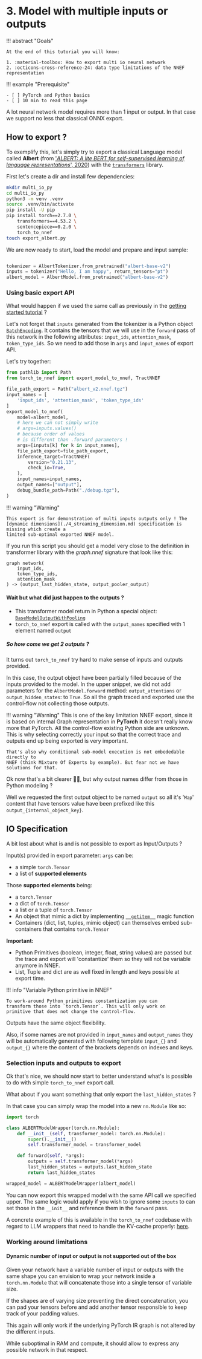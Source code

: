 # 3. Model with multiple inputs or outputs

!!! abstract "Goals"

    At the end of this tutorial you will know:

    1. :material-toolbox: How to export multi io neural network
    2. :octicons-cross-reference-24: data type limitations of the NNEF representation

!!! example "Prerequisite"

    - [ ] PyTorch and Python basics
    - [ ] 10 min to read this page

A lot neural network model requires more than 1 input or output.
In that case we support no less that classical ONNX export.

## How to export ?

To exemplify this,  let's simply try to export a classical Language
model called **Albert** (from ['*ALBERT: A lite BERT for self-supervised
learning of language representations*',  2020](https://arxiv.org/pdf/1909.11942)) with the [`transformers`](https://github.com/huggingface/transformers) library.

First let's create a dir and install few dependencies:

```bash title="setup"
mkdir multi_io_py
cd multi_io_py
python3 -m venv .venv
source .venv/bin/activate
pip install -U pip
pip install torch==2.7.0 \
    transformers==4.53.2 \
    sentencepiece==0.2.0 \
    torch_to_nnef
touch export_albert.py
```

We are now ready to start, load the model and prepare and
input sample:

```python title="load model and input sample in ('export_albert.py' part 1)"

tokenizer = AlbertTokenizer.from_pretrained("albert-base-v2")
inputs = tokenizer("Hello, I am happy", return_tensors="pt")
albert_model = AlbertModel.from_pretrained("albert-base-v2")
```

### Using basic export API

What would happen if we used the same call as previously in the [getting started tutorial](./1_getting_started.md) ?

Let's not forget that `inputs` generated from the tokenizer is a Python object  [`BatchEncoding`](https://github.com/huggingface/transformers/blob/a1ad9197c5756858e9014a0e01fe5fb1791efdf2/src/transformers/tokenization_utils_base.py#L192). It contains the tensors that we will use in the `forward` pass of this network in the following attributes:
`input_ids`, `attention_mask`, `token_type_ids`.
So we need to add those in `args` and `input_names` of export API.

Let's try together:

```python title="simple approach ('export_albert.py' part 2)"
from pathlib import Path
from torch_to_nnef import export_model_to_nnef, TractNNEF

file_path_export = Path("albert_v2.nnef.tgz")
input_names = [
    'input_ids', 'attention_mask', 'token_type_ids'
]
export_model_to_nnef(
    model=albert_model,
    # here we can not simply write
    # args=inputs.values()
    # because order of values
    # is different than .forward parameters !
    args=[inputs[k] for k in input_names],
    file_path_export=file_path_export,
    inference_target=TractNNEF(
        version="0.21.13",
        check_io=True,
    ),
    input_names=input_names,
    output_names=["output"],
    debug_bundle_path=Path("./debug.tgz"),
)
```

!!! warning "Warning"

    This export is for demonstration of multi inputs outputs only ! The [dynamic dimensions](./4_streaming_dimension.md) specification is missing which create a
    limited sub-optimal exported NNEF model.

If you run this script you should get a model very close to the
definition in transformer library with the *graph.nnef* signature that look like this:

```nnef title="nnef graph signature"
graph network(
    input_ids,
    token_type_ids,
    attention_mask
) -> (output_last_hidden_state, output_pooler_output)
```

#### Wait but what did just happen to the outputs ?

- This transformer model return in Python a special object:  [`BaseModelOutputWithPooling`](https://github.com/huggingface/transformers/blob/v4.53.2/src/transformers/modeling_outputs.py#L71-L99)
- `torch_to_nnef` export is called with the `output_names` specified with 1 element named `output`

##### So how come we get 2 outputs ?

It turns out `torch_to_nnef` try hard to make sense of inputs and outputs provided.

In this case, the output object have been partially filled because of the inputs provided
to the model. In the upper snippet, we did not add parameters for the `AlbertModel.forward` method: `output_attentions` or `output_hidden_states`: to `True`. So all the graph
traced and exported use the control-flow not collecting those outputs.

!!! warning "Warning"
    This is one of the key limitation NNEF export, since it is based on internal Graph representation
    in **PyTorch** it doesn't really know more that PyTorch. All the control-flow existing Python side are unknown.
    This is why selecting correctly your input so that the correct trace and outputs end up being exported is very
    important.

    That's also why conditional sub-model execution is not embededable directly to
    NNEF (think Mixture Of Experts by example). But fear not we have solutions for that.

Ok now that's a bit clearer 😮‍💨, but why output names differ from those in Python modeling ?

Well we requested the first output object to be named `output` so all it's '`Map`' content
that have tensors value have been prefixed like this `output_{internal_object_key}`.

## IO Specification

A bit lost about what is and is not possible to export as Input/Outputs ?

Input(s) provided in export parameter: `args` can be:

- a simple `torch.Tensor`
- a list of **supported elements**

Those **supported elements** being:

- a `torch.Tensor`
- a dict of `torch.Tensor`
- a list or a tuple of `torch.Tensor`
- An object that mimic a dict by implementing [`__getitem__`](https://docs.python.org/3/reference/datamodel.html#object.__getitem__) magic function
- Containers (dict, list, tuples, mimic object) can themselves embed sub-containers that
    contains `torch.Tensor`

**Important:**

- Python Primitives (boolean, integer, float, string values) are passed but the trace and export will 'constantize' them so they will not be variable anymore in NNEF.
- List, Tuple and dict are as well fixed in length and keys possible at export time.

!!! info "Variable Python primitive in NNEF"

    To work-around Python primitives constantization you can
    transform those into `torch.Tensor`. This will only work on
    primitive that does not change the control-flow.

Outputs have the same object flexibility.

Also, if some names are not provided in `input_names` and `output_names` they will be automatically generated with following template `input_{}` and `output_{}` where the content of the brackets depends on indexes and keys.

### Selection inputs and outputs to export

Ok that's nice, we should now start to better understand what's is possible to do with simple `torch_to_nnef` export call.

What about if you want something that only export the `last_hidden_states` ?

In that case you can simply wrap the model into a new `nn.Module` like so:

```python title="basic model wrapping"
import torch

class ALBERTModelWrapper(torch.nn.Module):
    def __init__(self, transformer_model: torch.nn.Module):
        super().__init__()
        self.transformer_model = transformer_model

    def forward(self, *args):
        outputs = self.transformer_model(*args)
        last_hidden_states = outputs.last_hidden_state
        return last_hidden_states

wrapped_model = ALBERTModelWrapper(albert_model)
```

You can now export this wrapped model with the same API call we specified upper.
The same logic would apply if you wish to ignore some `inputs` to can set those in
the `__init__` and reference them in the `forward` pass.

A concrete example of this is available in the `torch_to_nnef` codebase with regard
to LLM wrappers that need to handle the KV-cache properly: [here](https://github.com/sonos/torch-to-nnef/tree/main/torch_to_nnef/llm_tract/models/base.py).

### Working around limitations

#### Dynamic number of input or output is not supported out of the box

Given your network have a variable number of input or outputs
with the same shape you can envision to wrap your network inside
a `torch.nn.Module` that will concatenate those into a single tensor
of variable size.

If the shapes are of varying size preventing the direct concatenation,
you can pad your tensors before and add another tensor responsible to keep
track of your padding values.

This again will only work if the underlying PyTorch IR graph is not altered
by the different inputs.

While suboptimal in RAM and compute, it should allow to express any possible
network in that respect.
